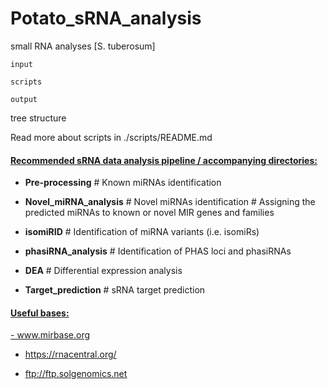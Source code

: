 # Potato_sRNA_analysis
small RNA analyses [S. tuberosum]

```
input

scripts

output
```
tree structure


Read more about scripts in ./scripts/README.md


<h4><u>Recommended sRNA data analysis pipeline / accompanying directories:</u></h4>

  - **Pre-processing** # Known miRNAs identification

  - **Novel_miRNA_analysis** # Novel miRNAs identification # Assigning the predicted miRNAs to known or novel MIR genes and families

  - **isomiRID** # Identification of miRNA variants (i.e. isomiRs)

  - **phasiRNA_analysis** # Identification of PHAS loci and phasiRNAs 

  - **DEA** # Differential expression analysis

  - **Target_prediction** # sRNA target prediction


<h4><u>Useful bases:</h4>
- www.mirbase.org

- https://rnacentral.org/

- ftp://ftp.solgenomics.net

